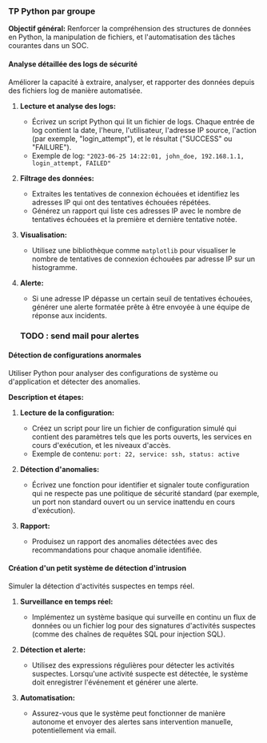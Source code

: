 ### TP Python par groupe 

**Objectif général:** Renforcer la compréhension des structures de données en Python, la manipulation de fichiers, et l'automatisation des tâches courantes dans un SOC.


#### Analyse détaillée des logs de sécurité

Améliorer la capacité à extraire, analyser, et rapporter des données depuis des fichiers log de manière automatisée.


1. **Lecture et analyse des logs:**
   - Écrivez un script Python qui lit un fichier de logs. Chaque entrée de log contient la date, l'heure, l'utilisateur, l'adresse IP source, l'action (par exemple, "login_attempt"), et le résultat ("SUCCESS" ou "FAILURE").
   - Exemple de log: `"2023-06-25 14:22:01, john_doe, 192.168.1.1, login_attempt, FAILED"`

2. **Filtrage des données:**
   - Extraites les tentatives de connexion échouées et identifiez les adresses IP qui ont des tentatives échouées répétées.
   - Générez un rapport qui liste ces adresses IP avec le nombre de tentatives échouées et la première et dernière tentative notée.

3. **Visualisation:**
   - Utilisez une bibliothèque comme `matplotlib` pour visualiser le nombre de tentatives de connexion échouées par adresse IP sur un histogramme.

4. **Alerte:**
   - Si une adresse IP dépasse un certain seuil de tentatives échouées, générer une alerte formatée prête à être envoyée à une équipe de réponse aux incidents.
   ### TODO : send mail pour alertes

#### Détection de configurations anormales

Utiliser Python pour analyser des configurations de système ou d'application et détecter des anomalies.

**Description et étapes:**

1. **Lecture de la configuration:**
   - Créez un script pour lire un fichier de configuration simulé qui contient des paramètres tels que les ports ouverts, les services en cours d'exécution, et les niveaux d'accès.
   - Exemple de contenu: `port: 22, service: ssh, status: active`

2. **Détection d'anomalies:**
   - Écrivez une fonction pour identifier et signaler toute configuration qui ne respecte pas une politique de sécurité standard (par exemple, un port non standard ouvert ou un service inattendu en cours d'exécution).

3. **Rapport:**
   - Produisez un rapport des anomalies détectées avec des recommandations pour chaque anomalie identifiée.


#### Création d'un petit système de détection d'intrusion

Simuler la détection d'activités suspectes en temps réel.


1. **Surveillance en temps réel:**
   - Implémentez un système basique qui surveille en continu un flux de données ou un fichier log pour des signatures d'activités suspectes (comme des chaînes de requêtes SQL pour injection SQL).

2. **Détection et alerte:**
   - Utilisez des expressions régulières pour détecter les activités suspectes. Lorsqu'une activité suspecte est détectée, le système doit enregistrer l'événement et générer une alerte.

3. **Automatisation:**
   - Assurez-vous que le système peut fonctionner de manière autonome et envoyer des alertes sans intervention manuelle, potentiellement via email.




